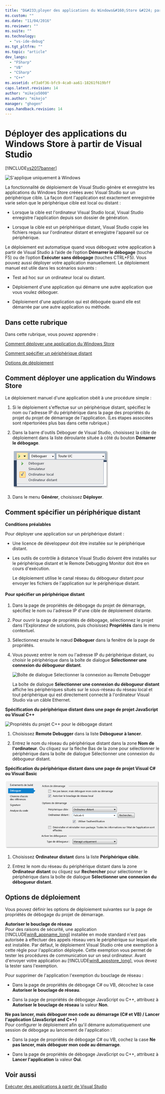 ```yaml
---
title: "D&#233;ployer des applications du Windows&#160;Store &#224; partir de Visual Studio | Microsoft Docs"
ms.custom: ""
ms.date: "11/04/2016"
ms.reviewer: ""
ms.suite: ""
ms.technology: 
  - "vs-ide-debug"
ms.tgt_pltfrm: ""
ms.topic: "article"
dev_langs: 
  - "FSharp"
  - "VB"
  - "CSharp"
  - "C++"
ms.assetid: ef3a0f36-bfc9-4ca0-aa61-18261f619bff
caps.latest.revision: 14
author: "mikejo5000"
ms.author: "mikejo"
manager: "ghogen"
caps.handback.revision: 14
---
```

# D&#233;ployer des applications du Windows&#160;Store &#224; partir de Visual Studio
[!INCLUDE[vs2017banner](../code-quality/includes/vs2017banner.md)]

![S'applique uniquement à Windows](~/docs/debugger/media/windows_only_content.png "windows\_only\_content")  
  
 La fonctionnalité de déploiement de Visual Studio génère et enregistre les applications du Windows Store créées avec Visual Studio sur un périphérique cible. La façon dont l'application est exactement enregistrée varie selon que le périphérique cible est local ou distant :  
  
-   Lorsque la cible est l'ordinateur Visual Studio local, Visual Studio enregistre l'application depuis son dossier de génération.  
  
-   Lorsque la cible est un périphérique distant, Visual Studio copie les fichiers requis sur l'ordinateur distant et enregistre l'appareil sur ce périphérique.  
  
 Le déploiement est automatique quand vous déboguez votre application à partir de Visual Studio à l’aide de l’option **Démarrer le débogage** \(touche F5\) ou de l’option **Exécuter sans débogage** \(touches CTRL\+F5\). Vous pouvez aussi déployer votre application manuellement. Le déploiement manuel est utile dans les scénarios suivants :  
  
-   Test ad hoc sur un ordinateur local ou distant.  
  
-   Déploiement d'une application qui démarre une autre application que vous voulez déboguer.  
  
-   Déploiement d'une application qui est déboguée quand elle est démarrée par une autre application ou méthode.  
  
##  <a name="BKMK_In_this_topic"></a> Dans cette rubrique  
 Dans cette rubrique, vous pouvez apprendre :  
  
 [Comment déployer une application du Windows Store](#BKMK_How_to_deploy_a_Windows_Store_app)  
  
 [Comment spécifier un périphérique distant](#BKMK_How_to_specify_a_remote_device)  
  
 [Options de déploiement](#BKMK_Deployment_options)  
  
##  <a name="BKMK_How_to_deploy_a_Windows_Store_app"></a> Comment déployer une application du Windows Store  
 Le déploiement manuel d'une application obéit à une procédure simple :  
  
1.  Si le déploiement s'effectue sur un périphérique distant, spécifiez le nom ou l'adresse IP du périphérique dans la page des propriétés du projet du projet de démarrage de l'application. \(Les étapes associées sont répertoriées plus bas dans cette rubrique.\)  
  
2.  Dans la barre d'outils Déboguer de Visual Studio, choisissez la cible de déploiement dans la liste déroulante située à côté du bouton **Démarrer le débogage**.  
  
     ![Exécution sur l'ordinateur local](../debugger/media/vsrun_f5_local.png "VSRUN\_F5\_Local")  
  
3.  Dans le menu **Générer**, choisissez **Déployer**.  
  
##  <a name="BKMK_How_to_specify_a_remote_device"></a> Comment spécifier un périphérique distant  
 **Conditions préalables**  
  
 Pour déployer une application sur un périphérique distant :  
  
-   Une licence de développeur doit être installée sur le périphérique distant.  
  
-   Les outils de contrôle à distance Visual Studio doivent être installés sur le périphérique distant et le Remote Debugging Monitor doit être en cours d'exécution.  
  
     Le déploiement utilise le canal réseau du débogueur distant pour envoyer les fichiers de l'application sur le périphérique distant.  
  
#### Pour spécifier un périphérique distant  
  
1.  Dans la page de propriétés de débogage du projet de démarrage, spécifiez le nom ou l'adresse IP d'une cible de déploiement distante.  
  
2.  Pour ouvrir la page de propriétés de débogage, sélectionnez le projet dans l'Explorateur de solutions, puis choisissez **Propriétés** dans le menu contextuel.  
  
3.  Sélectionnez ensuite le nœud **Déboguer** dans la fenêtre de la page de propriétés.  
  
4.  Vous pouvez entrer le nom ou l'adresse IP du périphérique distant, ou choisir le périphérique dans la boîte de dialogue **Sélectionner une connexion du débogueur distant**.  
  
     ![Boîte de dialogue Sélectionner la connexion au Remote Debugger](~/docs/debugger/media/vsrun_selectremotedebuggerdlg.png "VSRUN\_SelectRemoteDebuggerDlg")  
  
     La boîte de dialogue **Sélectionner une connexion du débogueur distant** affiche les périphériques situés sur le sous\-réseau du réseau local et tout périphérique qui est directement connecté à l'ordinateur Visual Studio via un câble Ethernet.  
  
 **Spécification du périphérique distant dans une page de projet JavaScript ou Visual C\+\+**  
  
 ![Propriétés du projet C&#43;&#43; pour le débogage distant](~/docs/debugger/media/vsrun_cpp_projprop_remote.png "VSRUN\_CPP\_ProjProp\_Remote")  
  
1.  Choisissez **Remote Debugger** dans la liste **Débogueur à lancer**.  
  
2.  Entrez le nom du réseau du périphérique distant dans la zone **Nom de l'ordinateur**. Ou cliquez sur la flèche Bas de la zone pour sélectionner le périphérique dans la boîte de dialogue Sélectionner une connexion du débogueur distant.  
  
 **Spécification du périphérique distant dans une page de projet Visual C\# ou Visual Basic**  
  
 ![Propriétés du projet managé pour le débogage distant](../debugger/media/vsrun_managed_projprop_remote.png "VSRUN\_Managed\_ProjProp\_Remote")  
  
1.  Choisissez **Ordinateur distant** dans la liste **Périphérique cible**.  
  
2.  Entrez le nom du réseau du périphérique distant dans la zone **Ordinateur distant** ou cliquez sur **Rechercher** pour sélectionner le périphérique dans la boîte de dialogue **Sélectionner une connexion du débogueur distant**.  
  
##  <a name="BKMK_Deployment_options"></a> Options de déploiement  
 Vous pouvez définir les options de déploiement suivantes sur la page de propriétés de débogage du projet de démarrage.  
  
 **Autoriser le bouclage de réseau**  
 Pour des raisons de sécurité, une application [!INCLUDE[win8_appname_long](../debugger/includes/win8_appname_long_md.md)] installée en mode standard n'est pas autorisée à effectuer des appels réseau vers le périphérique sur lequel elle est installée. Par défaut, le déploiement Visual Studio crée une exemption à cette règle pour l'application déployée. Cette exemption vous permet de tester les procédures de communication sur un seul ordinateur. Avant d'envoyer votre application au [!INCLUDE[win8_appstore_long](../debugger/includes/win8_appstore_long_md.md)], vous devez la tester sans l'exemption.  
  
 Pour supprimer de l'application l'exemption du bouclage de réseau :  
  
-   Dans la page de propriétés de débogage C\# ou VB, décochez la case **Autoriser le bouclage de réseau**.  
  
-   Dans la page de propriétés de débogage JavaScript ou C\+\+, attribuez à **Autoriser le bouclage de réseau** la valeur **Non**.  
  
 **Ne pas lancer, mais déboguer mon code au démarrage \(C\# et VB\) \/ Lancer l'application \(JavaScript and C\+\+\)**  
 Pour configurer le déploiement afin qu'il démarre automatiquement une session de débogage au lancement de l'application :  
  
-   Dans la page de propriétés de débogage C\# ou VB, cochez la case **Ne pas lancer, mais déboguer mon code au démarrage**.  
  
-   Dans la page de propriétés de débogage JavaScript ou C\+\+, attribuez à **Lancer l'application** la valeur **Oui**.  
  
## Voir aussi  
 [Exécuter des applications à partir de Visual Studio](../debugger/run-store-apps-from-visual-studio.md)